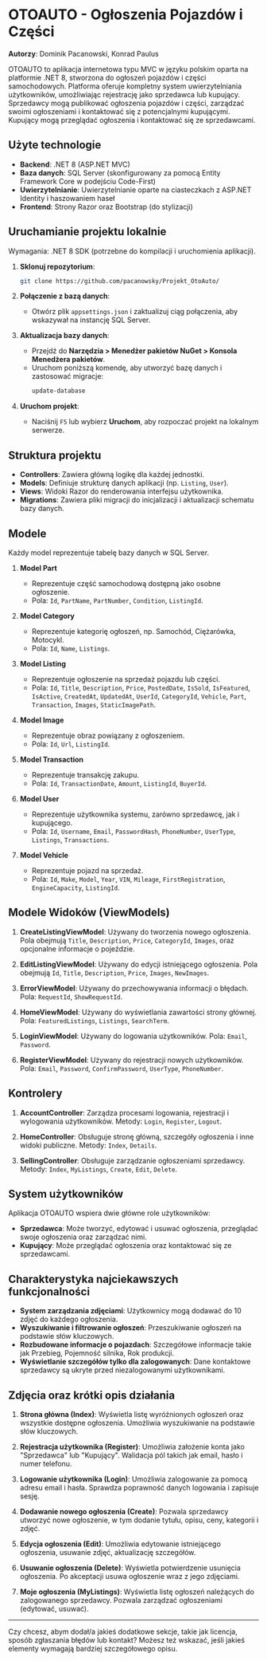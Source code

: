 # OTOAUTO - Ogłoszenia Pojazdów i Części

**Autorzy**: Dominik Pacanowski, Konrad Paulus

OTOAUTO to aplikacja internetowa typu MVC w języku polskim oparta na platformie .NET 8, stworzona do ogłoszeń pojazdów i części samochodowych. Platforma oferuje kompletny system uwierzytelniania użytkowników, umożliwiając rejestrację jako sprzedawca lub kupujący. Sprzedawcy mogą publikować ogłoszenia pojazdów i części, zarządzać swoimi ogłoszeniami i kontaktować się z potencjalnymi kupującymi. Kupujący mogą przeglądać ogłoszenia i kontaktować się ze sprzedawcami.

## Użyte technologie
- **Backend**: .NET 8 (ASP.NET MVC)
- **Baza danych**: SQL Server (skonfigurowany za pomocą Entity Framework Core w podejściu Code-First)
- **Uwierzytelnianie**: Uwierzytelnianie oparte na ciasteczkach z ASP.NET Identity i haszowaniem haseł
- **Frontend**: Strony Razor oraz Bootstrap (do stylizacji)

## Uruchamianie projektu lokalnie

Wymagania: .NET 8 SDK (potrzebne do kompilacji i uruchomienia aplikacji).

1. **Sklonuj repozytorium**:
   ```bash
   git clone https://github.com/pacanowsky/Projekt_OtoAuto/
   ```

2. **Połączenie z bazą danych**:
   - Otwórz plik `appsettings.json` i zaktualizuj ciąg połączenia, aby wskazywał na instancję SQL Server.

3. **Aktualizacja bazy danych**:
   - Przejdź do **Narzędzia > Menedżer pakietów NuGet > Konsola Menedżera pakietów**.
   - Uruchom poniższą komendę, aby utworzyć bazę danych i zastosować migracje:
     ```bash
     update-database
     ```

4. **Uruchom projekt**:
   - Naciśnij `F5` lub wybierz **Uruchom**, aby rozpoczać projekt na lokalnym serwerze.

## Struktura projektu
- **Controllers**: Zawiera główną logikę dla każdej jednostki.
- **Models**: Definiuje strukturę danych aplikacji (np. `Listing`, `User`).
- **Views**: Widoki Razor do renderowania interfejsu użytkownika.
- **Migrations**: Zawiera pliki migracji do inicjalizacji i aktualizacji schematu bazy danych.

## Modele

Każdy model reprezentuje tabelę bazy danych w SQL Server.

1. **Model Part**
   - Reprezentuje część samochodową dostępną jako osobne ogłoszenie.
   - Pola: `Id`, `PartName`, `PartNumber`, `Condition`, `ListingId`.

2. **Model Category**
   - Reprezentuje kategorię ogłoszeń, np. Samochód, Ciężarówka, Motocykl.
   - Pola: `Id`, `Name`, `Listings`.

3. **Model Listing**
   - Reprezentuje ogłoszenie na sprzedaż pojazdu lub części.
   - Pola: `Id`, `Title`, `Description`, `Price`, `PostedDate`, `IsSold`, `IsFeatured`, `IsActive`, `CreatedAt`, `UpdatedAt`, `UserId`, `CategoryId`, `Vehicle`, `Part`, `Transaction`, `Images`, `StaticImagePath`.

4. **Model Image**
   - Reprezentuje obraz powiązany z ogłoszeniem.
   - Pola: `Id`, `Url`, `ListingId`.

5. **Model Transaction**
   - Reprezentuje transakcję zakupu.
   - Pola: `Id`, `TransactionDate`, `Amount`, `ListingId`, `BuyerId`.

6. **Model User**
   - Reprezentuje użytkownika systemu, zarówno sprzedawcę, jak i kupującego.
   - Pola: `Id`, `Username`, `Email`, `PasswordHash`, `PhoneNumber`, `UserType`, `Listings`, `Transactions`.

7. **Model Vehicle**
   - Reprezentuje pojazd na sprzedaż.
   - Pola: `Id`, `Make`, `Model`, `Year`, `VIN`, `Mileage`, `FirstRegistration`, `EngineCapacity`, `ListingId`.

## Modele Widoków (ViewModels)

1. **CreateListingViewModel**: Używany do tworzenia nowego ogłoszenia. Pola obejmują `Title`, `Description`, `Price`, `CategoryId`, `Images`, oraz opcjonalne informacje o pojeździe.

2. **EditListingViewModel**: Używany do edycji istniejącego ogłoszenia. Pola obejmują `Id`, `Title`, `Description`, `Price`, `Images`, `NewImages`.

3. **ErrorViewModel**: Używany do przechowywania informacji o błędach. Pola: `RequestId`, `ShowRequestId`.

4. **HomeViewModel**: Używany do wyświetlania zawartości strony głównej. Pola: `FeaturedListings`, `Listings`, `SearchTerm`.

5. **LoginViewModel**: Używany do logowania użytkowników. Pola: `Email`, `Password`.

6. **RegisterViewModel**: Używany do rejestracji nowych użytkowników. Pola: `Email`, `Password`, `ConfirmPassword`, `UserType`, `PhoneNumber`.

## Kontrolery

1. **AccountController**: Zarządza procesami logowania, rejestracji i wylogowania użytkowników. Metody: `Login`, `Register`, `Logout`.

2. **HomeController**: Obsługuje stronę główną, szczegóły ogłoszenia i inne widoki publiczne. Metody: `Index`, `Details`.

3. **SellingController**: Obsługuje zarządzanie ogłoszeniami sprzedawcy. Metody: `Index`, `MyListings`, `Create`, `Edit`, `Delete`.

## System użytkowników

Aplikacja OTOAUTO wspiera dwie główne role użytkowników:

- **Sprzedawca**: Może tworzyć, edytować i usuwać ogłoszenia, przeglądać swoje ogłoszenia oraz zarządzać nimi.
- **Kupujący**: Może przeglądać ogłoszenia oraz kontaktować się ze sprzedawcami.

## Charakterystyka najciekawszych funkcjonalności

- **System zarządzania zdjęciami**: Użytkownicy mogą dodawać do 10 zdjęć do każdego ogłoszenia.
- **Wyszukiwanie i filtrowanie ogłoszeń**: Przeszukiwanie ogłoszeń na podstawie słów kluczowych.
- **Rozbudowane informacje o pojazdach**: Szczegółowe informacje takie jak Przebieg, Pojemność silnika, Rok produkcji.
- **Wyświetlanie szczegółów tylko dla zalogowanych**: Dane kontaktowe sprzedawcy są ukryte przed niezalogowanymi użytkownikami.

## Zdjęcia oraz krótki opis działania

1. **Strona główna (Index)**: Wyświetla listę wyróżnionych ogłoszeń oraz wszystkie dostępne ogłoszenia. Umożliwia wyszukiwanie na podstawie słów kluczowych.

2. **Rejestracja użytkownika (Register)**: Umożliwia założenie konta jako "Sprzedawca" lub "Kupujący". Walidacja pól takich jak email, hasło i numer telefonu.

3. **Logowanie użytkownika (Login)**: Umożliwia zalogowanie za pomocą adresu email i hasła. Sprawdza poprawność danych logowania i zapisuje sesję.

4. **Dodawanie nowego ogłoszenia (Create)**: Pozwala sprzedawcy utworzyć nowe ogłoszenie, w tym dodanie tytułu, opisu, ceny, kategorii i zdjęć.

5. **Edycja ogłoszenia (Edit)**: Umożliwia edytowanie istniejącego ogłoszenia, usuwanie zdjęć, aktualizację szczegółów.

6. **Usuwanie ogłoszenia (Delete)**: Wyświetla potwierdzenie usunięcia ogłoszenia. Po akceptacji usuwa ogłoszenie wraz z jego zdjęciami.

7. **Moje ogłoszenia (MyListings)**: Wyświetla listę ogłoszeń należących do zalogowanego sprzedawcy. Pozwala zarządzać ogłoszeniami (edytować, usuwać).

---
Czy chcesz, abym dodał/a jakieś dodatkowe sekcje, takie jak licencja, sposób zgłaszania błędów lub kontakt? Możesz też wskazać, jeśli jakieś elementy wymagają bardziej szczegółowego opisu.

